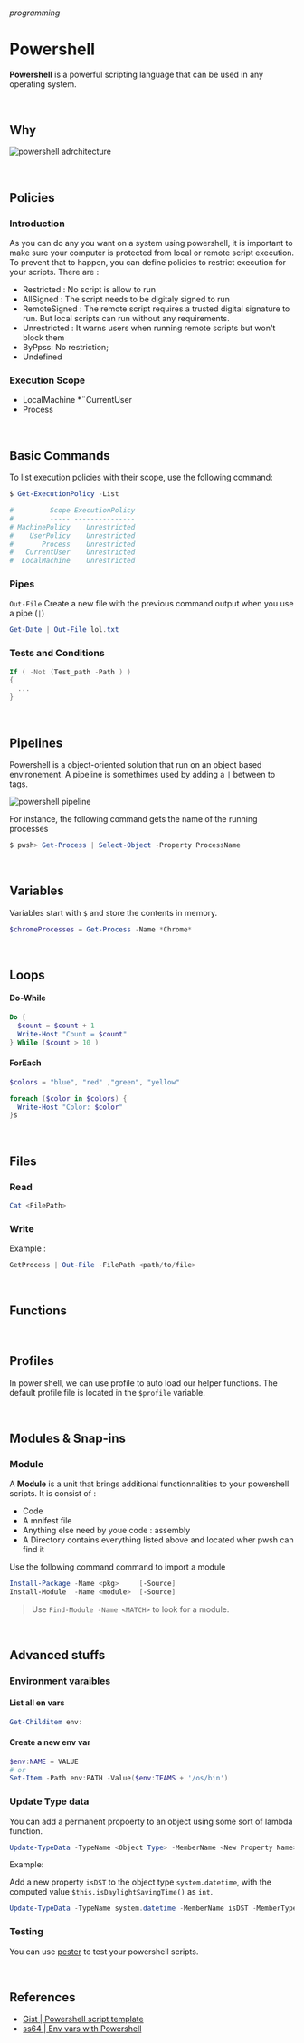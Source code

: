 ###### programming
# Powershell

**Powershell** is a powerful scripting language that can be used in any operating system.


<br>

## Why 


![powershell adrchitecture](docs/assets/powershell-diag-2.png)

<br>

## Policies 

### Introduction 
As you can do any you want on a system using powershell, it is important to make sure your computer is protected from local or remote script execution. To prevent that to happen, you can define policies to restrict execution for your scripts.
There are : 

* Restricted : No script is allow to run 
* AllSigned : The script needs to be digitaly signed to run
* RemoteSigned : The remote script requires a trusted digital signature to run. But local scripts can run without any requirements.
* Unrestricted : It warns users when running remote scripts but won't block them 
* ByPpss: No restriction;
* Undefined

### Execution Scope

* LocalMachine 
*¨CurrentUser
* Process

<br>

## Basic Commands 

To list execution policies with their scope, use the following command: 

```powershell
$ Get-ExecutionPolicy -List

#         Scope ExecutionPolicy
#         ----- ---------------
# MachinePolicy    Unrestricted
#    UserPolicy    Unrestricted
#       Process    Unrestricted
#   CurrentUser    Unrestricted
#  LocalMachine    Unrestricted
```

### Pipes

`Out-File` Create a new file with the previous command output when you use a pipe (`|`)

```powershell
Get-Date | Out-File lol.txt
```

### Tests and Conditions

```powershell
If ( -Not (Test_path -Path ) ) 
{
  ...
}
```

<br>

## Pipelines

Powershell is a object-oriented solution that run on an object based environement.
A pipeline is somethimes used by adding a `|` between to tags.

![powershell pipeline](docs/assets/pwsh-process.png)

For instance, the following command gets the name of the running processes

```powershell
$ pwsh> Get-Process | Select-Object -Property ProcessName
```


<br>

## Variables 

Variables start with `$` and store the contents in memory.

```powershell
$chromeProcesses = Get-Process -Name *Chrome*
```

<br>

## Loops


#### Do-While

```powershell
Do {
  $count = $count + 1 
  Write-Host "Count = $count"
} While ($count > 10 )
```

#### ForEach

```powershell
$colors = "blue", "red" ,"green", "yellow"

foreach ($color in $colors) {
  Write-Host "Color: $color"
}s
```


<br>

## Files

### Read 

```powershell
Cat <FilePath>
```

### Write

Example : 

```powershell
GetProcess | Out-File -FilePath <path/to/file>
```


<br>

## Functions




<br>

## Profiles

In power shell, we can use profile to auto load our helper functions.
The default profile file is located in the `$profile` variable.



<br>

## Modules & Snap-ins

### Module

A **Module** is a unit that brings additional functionnalities to your powershell scripts.
It is consist of : 

* Code
* A mnifest file
* Anything else need by youe code : assembly
* A Directory contains everything listed above and located wher pwsh can find it


Use the following command command to import a module

```powershell
Install-Package -Name <pkg>     [-Source]
Install-Module  -Name <module>  [-Source]
```

> Use `Find-Module -Name <MATCH>` to look for a module.

<br>

## Advanced stuffs

### Environment varaibles

#### List all en vars 

```powershell
Get-Childitem env:
```

#### Create a new env var 

```powershell
$env:NAME = VALUE
# or 
Set-Item -Path env:PATH -Value($env:TEAMS + '/os/bin')
```



### Update Type data

You can add a permanent propoerty to an object using some sort of lambda function.

```powershell
Update-TypeData -TypeName <Object Type> -MemberName <New Property Name> -MemberType scriptproperty -Value <Lambda expr>
```

Example: 

Add a new property `isDST` to the object type `system.datetime`, with the computed value `$this.isDaylightSavingTime()` as `int`.

```powershell
Update-TypeData -TypeName system.datetime -MemberName isDST -MemberType scriptproperty -Value {$this.isDaylightSavingTime() -as [int]}
```



### Testing 

You can use [pester](https://github.com/pester/Pester) to test your powershell scripts.


<br>

## References

* [Gist | Powershell script template](https://gist.github.com/9to5IT/d81802b28cfd10ab5d89)
* [ss64 | Env vars with Powershell](https://ss64.com/ps/syntax-env.html)